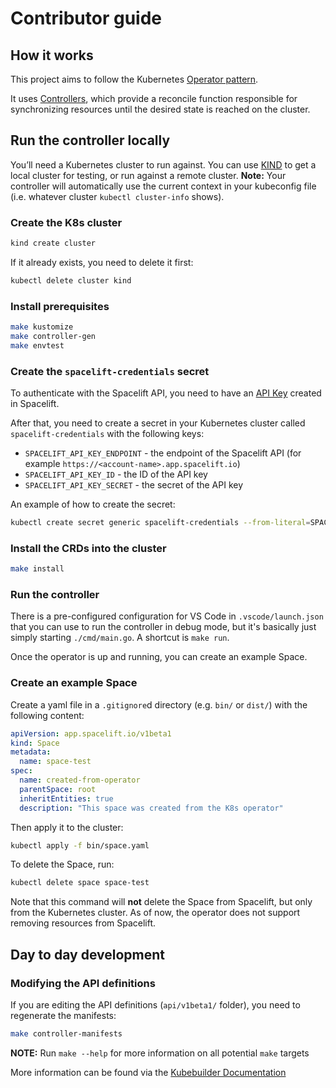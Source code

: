 # Contributor guide

## How it works

This project aims to follow the Kubernetes [Operator pattern](https://kubernetes.io/docs/concepts/extend-kubernetes/operator/).

It uses [Controllers](https://kubernetes.io/docs/concepts/architecture/controller/),
which provide a reconcile function responsible for synchronizing resources until the desired state is reached on the cluster.

## Run the controller locally

You’ll need a Kubernetes cluster to run against. You can use [KIND](https://sigs.k8s.io/kind) to get a local cluster for testing, or run against a remote cluster.
**Note:** Your controller will automatically use the current context in your kubeconfig file (i.e. whatever cluster `kubectl cluster-info` shows).

### Create the K8s cluster

```sh
kind create cluster
```

If it already exists, you need to delete it first:

```sh
kubectl delete cluster kind
```

### Install prerequisites

```sh
make kustomize
make controller-gen
make envtest
```

### Create the `spacelift-credentials` secret

To authenticate with the Spacelift API, you need to have an [API Key](https://docs.spacelift.io/integrations/api#spacelift-api-key-token) created in Spacelift.

After that, you need to create a secret in your Kubernetes cluster called `spacelift-credentials` with the following keys:

- `SPACELIFT_API_KEY_ENDPOINT` - the endpoint of the Spacelift API (for example `https://<account-name>.app.spacelift.io`)
- `SPACELIFT_API_KEY_ID` - the ID of the API key
- `SPACELIFT_API_KEY_SECRET` - the secret of the API key

An example of how to create the secret:

```sh
kubectl create secret generic spacelift-credentials --from-literal=SPACELIFT_API_KEY_ENDPOINT='https://mycorp.app.spacelift.io' --from-literal=SPACELIFT_API_KEY_ID='01HV1GND58KS3MFNWM5BLF33D' --from-literal=SPACELIFT_API_KEY_SECRET='3cbef141b857f40042351c79d6d435b6c1e277662ac828ef3b6cf'
```

### Install the CRDs into the cluster

```sh
make install
```

### Run the controller

There is a pre-configured configuration for VS Code in `.vscode/launch.json` that you can use to run the controller in debug mode, but it's basically just simply starting `./cmd/main.go`. A shortcut is `make run`.

Once the operator is up and running, you can create an example Space.

### Create an example Space

Create a yaml file in a `.gitignore`d directory (e.g. `bin/` or `dist/`) with the following content:

```yaml
apiVersion: app.spacelift.io/v1beta1
kind: Space
metadata:
  name: space-test
spec:
  name: created-from-operator
  parentSpace: root
  inheritEntities: true
  description: "This space was created from the K8s operator"
```

Then apply it to the cluster:

```sh
kubectl apply -f bin/space.yaml
```

To delete the Space, run:

```sh
kubectl delete space space-test
```

Note that this command will **not** delete the Space from Spacelift, but only from the Kubernetes cluster. As of now, the operator does not support removing resources from Spacelift.

## Day to day development

### Modifying the API definitions

If you are editing the API definitions (`api/v1beta1/` folder), you need to regenerate the manifests:

```sh
make controller-manifests
```

**NOTE:** Run `make --help` for more information on all potential `make` targets

More information can be found via the [Kubebuilder Documentation](https://book.kubebuilder.io/introduction.html)
